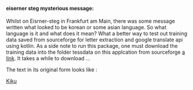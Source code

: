 #### eiserner steg mysterious message: 
Whilst on Eisrner-steg in Frankfurt am Main, there was some message written what looked to be korean or some asian language. So what language is it and what does it mean? What a better way to test out training data saved from sourceforge for letter extraction and google translate api using kotlin. As a side note to run this package, one must download the training data into the folder tessdata on this applcation from sourceforge [a link](https://github.com/tesseract-ocr/tessdata.git). It takes a while to download ... 

The text in its original form looks like : 

[Kiku](images/20181021_125852.jpg)

